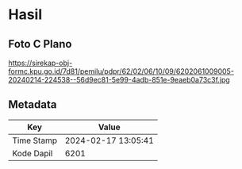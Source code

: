 # Hasil

## Foto C Plano

https://sirekap-obj-formc.kpu.go.id/7d81/pemilu/pdpr/62/02/06/10/09/6202061009005-20240214-224538--56d9ec81-5e99-4adb-851e-9eaeb0a73c3f.jpg


## Metadata

| Key        | Value               |
| ---------- | ------------------- |
| Time Stamp | 2024-02-17 13:05:41 |
| Kode Dapil | 6201                |



